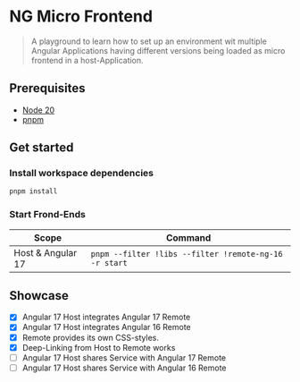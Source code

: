 # NG Micro Frontend

> A playground to learn how to set up an environment wit multiple Angular Applications having different versions being loaded as micro frontend in a host-Application.

## Prerequisites

- [Node 20](https://nodejs.org/dist/v20.10.0/)
- [pnpm](pnpm.io)

## Get started

### Install workspace dependencies

```bash
pnpm install
```

### Start Frond-Ends

| Scope             | Command                                               |
| ----------------- | ----------------------------------------------------- |
| Host & Angular 17 | `pnpm --filter !libs --filter !remote-ng-16 -r start` |

## Showcase

- [x] Angular 17 Host integrates Angular 17 Remote
- [x] Angular 17 Host integrates Angular 16 Remote
- [x] Remote provides its own CSS-styles.
- [x] Deep-Linking from Host to Remote works
- [ ] Angular 17 Host shares Service with Angular 17 Remote
- [ ] Angular 17 Host shares Service with Angular 16 Remote
